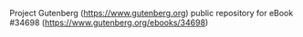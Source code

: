 Project Gutenberg (https://www.gutenberg.org) public repository for eBook #34698 (https://www.gutenberg.org/ebooks/34698)
